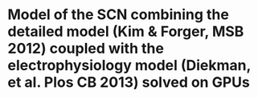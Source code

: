 # Model of the SCN combining the detailed model (Kim & Forger, MSB 2012) coupled with the electrophysiology model (Diekman, et al. Plos CB 2013) solved on GPUs
